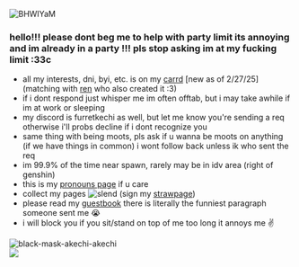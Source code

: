 
![BHWIYaM](https://github.com/furretkechi/furretkechi/assets/157264853/05de1c15-33bb-48aa-92fd-f3bea658542b)

### hello!!! please dont beg me to help with party limit its annoying and im already in a party !!! pls stop asking im at my fucking limit :33c<br>
- all my interests, dni, byi, etc. is on my [carrd](https://fl0uringwithy0u.carrd.co) [new as of 2/27/25] (matching with [ren](https://github.com/pomefiore) who also created it :3)<br>
- if i dont respond just whisper me im often offtab, but i may take awhile if im at work or sleeping<br>
- my discord is furretkechi as well, but let me know you're sending a req otherwise i'll probs decline if i dont recognize you <br>
- same thing with being moots, pls ask if u wanna be moots on anything (if we have things in common) i wont follow back unless ik who sent the req <br>
- im 99.9% of the time near spawn, rarely may be in idv area (right of genshin)<br>
- this is my [pronouns page](https://en.pronouns.page/@furretkechi) if u care<br>
- collect my pages ![slend](https://github.com/furretkechi/furretkechi/assets/157264853/c57f5e20-73cd-4b20-8fc8-08858a5c402e) (sign my [strawpage](https://furretkechi.straw.page))<br>
- please read my [guestbook](https://furretkechi.123guestbook.com) there is literally the funniest paragraph someone sent me 😭<br>
- i will block you if you sit/stand on top of me too long it annoys me ✌️<br>

![black-mask-akechi-akechi](https://github.com/furretkechi/furretkechi/assets/157264853/a7530190-0b1d-4070-b97a-f082b306dd76)<br>![](https://komarev.com/ghpvc/?username=furretkechi&color=red)
